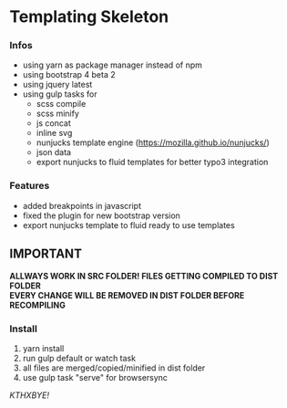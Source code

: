 # Templating Skeleton

### Infos

* using yarn as package manager instead of npm
* using bootstrap 4 beta 2
* using jquery latest
* using gulp tasks for 
	* scss compile
	* scss minify
	* js concat
	* inline svg
	* nunjucks template engine (https://mozilla.github.io/nunjucks/)
	* json data
	* export nunjucks to fluid templates for better typo3 integration
	
### Features
* added breakpoints in javascript
* fixed the plugin for new bootstrap version
* export nunjucks template to fluid ready to use templates

## IMPORTANT
**ALLWAYS WORK IN SRC FOLDER! FILES GETTING COMPILED TO DIST FOLDER**
<br>
**EVERY CHANGE WILL BE REMOVED IN DIST FOLDER BEFORE RECOMPILING**

### Install

1. yarn install
2. run gulp default or watch task
3. all files are merged/copied/minified in dist folder
4. use gulp task "serve" for browsersync 

_KTHXBYE!_
